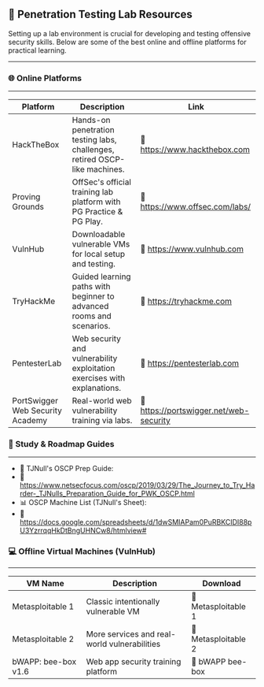 ## 🧪 Penetration Testing Lab Resources
Setting up a lab environment is crucial for developing and testing offensive security skills. Below are some of the best online and offline platforms for practical learning.
***
### 🌐 Online Platforms
***

| Platform                         | Description                                                                | Link                                    |
| -------------------------------- | -------------------------------------------------------------------------- | --------------------------------------- |
| HackTheBox                       | Hands-on penetration testing labs, challenges, retired OSCP-like machines. | 🔗 https://www.hackthebox.com           |
| Proving Grounds                  | OffSec's official training lab platform with PG Practice & PG Play.        | 🔗 https://www.offsec.com/labs/         |
| VulnHub                          | Downloadable vulnerable VMs for local setup and testing.                   | 🔗 https://www.vulnhub.com              |
| TryHackMe                        | Guided learning paths with beginner to advanced rooms and scenarios.       | 🔗 https://tryhackme.com                |
| PentesterLab                     | Web security and vulnerability exploitation exercises with explanations.   | 🔗 https://pentesterlab.com             |
| PortSwigger Web Security Academy | Real-world web vulnerability training via labs.                            | 🔗 https://portswigger.net/web-security |

### 🧭 Study & Roadmap Guides

***
*   📝 TJNull's OSCP Prep Guide:
*   🔗 https://www.netsecfocus.com/oscp/2019/03/29/The_Journey_to_Try_Harder-_TJNulls_Preparation_Guide_for_PWK_OSCP.html
*   📊 OSCP Machine List (TJNull's Sheet):
*   🔗 https://docs.google.com/spreadsheets/d/1dwSMIAPam0PuRBKCIDI88pU3YzrrqqHkDtBngUHNCw8/htmlview#

### 💻 Offline Virtual Machines (VulnHub)
***

| VM Name             | Description                                  | Download            |
| ------------------- | -------------------------------------------- | ------------------- |
| Metasploitable 1    | Classic intentionally vulnerable VM          | 🔗 Metasploitable 1 |
| Metasploitable 2    | More services and real-world vulnerabilities | 🔗 Metasploitable 2 |
| bWAPP: bee-box v1.6 | Web app security training platform           | 🔗 bWAPP bee-box    |
